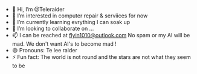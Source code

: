 - 👋 Hi, I’m @Teleraider
- 👀 I’m interested in computer repair & serviices for now
- 🌱 I’m currently learning evrything I can soak up
- 💞️ I’m looking to collaborate on ...
- 📫 I can be reached at flyin1010@outlook.com No spam or my AI will be mad. We don't want AI's to become mad !
- 😄 Pronouns: Te lee raider
- ⚡ Fun fact: The world is not round and the stars are not what they seem to be

<!---
Raider/Teleraider is a ✨ special ✨ repository because its `README.md` (this file) appears on your GitHub profile.
You can click the Preview link to take a look at your changes.
--->
